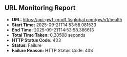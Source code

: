 ## URL Monitoring Report

- **URL:** https://api-gw1-prod1.fisglobal.com/gw/v1/health
- **Start Time:** 2025-09-21T14:53:58.081533
- **End Time:** 2025-09-21T14:53:58.386613
- **Total Time Taken:** 0.30508 seconds
- **HTTP Status Code:** 403
- **Status:** Failure
- **Failure Reason:** HTTP Status Code: 403
